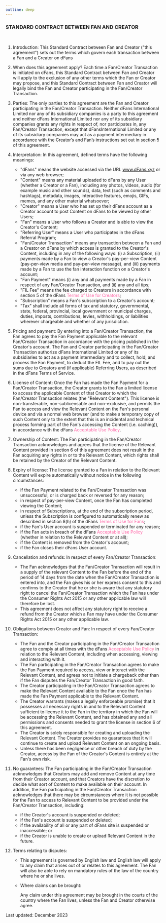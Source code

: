 ```yaml
---
outline: deep
---
```


### STANDARD CONTRACT BETWEEN FAN AND CREATOR

<br/>

1. Introduction: This Standard Contract between Fan and Creator ("this agreement") sets out the terms which govern each transaction between a Fan and a Creator on dFans

2. When does this agreement apply? Each time a Fan/Creator Transaction is initiated on dFans, this Standard Contract between Fan and Creator will apply to the exclusion of any other terms which the Fan or Creator may propose, and this Standard Contract between Fan and Creator will legally bind the Fan and Creator participating in the Fan/Creator Transaction.

3. Parties: The only parties to this agreement are the Fan and Creator participating in the Fan/Creator Transaction. Neither dFans International Limited nor any of its subsidiary companies is a party to this agreement and neither dFans International Limited nor any of its subsidiary companies grants any rights in respect of, nor participates in, any Fan/Creator Transaction, except that dFansInternational Limited or any of its subsidiary companies may act as a payment intermediary in accordance with the Creator’s and Fan’s instructions set out in section 5 of this agreement.

4. Interpretation: In this agreement, defined terms have the following meanings:
    - "dFans" means the website accessed via the URL www.dFans.xyz or via any web browser;
    - "Content" means any material uploaded to dFans by any User (whether a Creator or a Fan), including any photos, videos, audio (for example music and other sounds), data, text (such as comments and hashtags), metadata, images, interactive features, emojis, GIFs, memes, and any other material whatsoever;
    - "Creator" means a User who has set up their dFans account as a Creator account to post Content on dFans to be viewed by other Users;
    - "Fan" means a User who follows a Creator and is able to view the Creator's Content;
    - "Referring User" means a User who participates in the dFans Referral Program;
    - "Fan/Creator Transaction" means any transaction between a Fan and a Creator on dFans by which access is granted to the Creator's Content, including in any of the following ways: (i) a Subscription, (ii) payments made by a Fan to view a Creator's pay-per-view Content (pay-per-view media and pay-per-view message), and (iii) payments made by a Fan to use the fan interaction function on a Creator's account;
    - "Fan Payment" means (i) any and all payments made by a Fan in respect of any Fan/Creator Transaction, and (ii) any and all tips;
    - "FIL Fee" means the fee charged to Creators in accordance with section 5 of the dFans <font color="#FF64A5">Terms of Use for Creators</font>;
    - "Subscription" means a Fan's subscription to a Creator's account;
    - "Tax" shall include all forms of tax and statutory, governmental, state, federal, provincial, local government or municipal charges, duties, imposts, contributions, levies, withholdings, or liabilities wherever chargeable and whether of any jurisdiction.

5. Pricing and payment: By entering into a Fan/Creator Transaction, the Fan agrees to pay the Fan Payment applicable to the relevant Fan/Creator Transaction in accordance with the pricing published in the Creator's account. The Fan and Creator participating in the Fan/Creator Transaction authorize dFans International Limited or any of its subsidiaries to act as a payment intermediary and to collect, hold, and process the Fan Payment, to deduct the FIL Fee, and to pay out the sums due to Creators and (if applicable) Referring Users, as described in the dFans Terms of Service.

6. License of Content: Once the Fan has made the Fan Payment for a Fan/Creator Transaction, the Creator grants to the Fan a limited license to access the applicable Content of that Creator to which the Fan/Creator Transaction relates (the "Relevant Content"). This license is non-transferable, non-sublicensable and non-exclusive, and permits the Fan to access and view the Relevant Content on the Fan's personal device and via a normal web browser (and to make a temporary copy of such Content only to the extent that this is an incidental and technical process forming part of the Fan's accessing the Content (i.e. caching)), in accordance with the dFans<font color="#FF64A5"> Acceptable Use Policy</font>.

7. Ownership of Content: The Fan participating in the Fan/Creator Transaction acknowledges and agrees that the license of the Relevant Content provided in section 6 of this agreement does not result in the Fan acquiring any rights in or to the Relevant Content, which rights shall be retained by the Creator of the Relevant Content.

8. Expiry of license: The license granted to a Fan in relation to the Relevant Content will expire automatically without notice in the following circumstances:

    - if the Fan Payment related to the Fan/Creator Transaction was unsuccessful, or is charged back or reversed for any reason;
    - in respect of pay-per-view Content, once the Fan has completed viewing the Content;
    - in respect of Subscriptions, at the end of the subscription period, unless the Subscription is configured to automatically renew as described in section 8(h) of the dFans <font color="#FF64A5">Terms of Use for Fans</font>;
    - if the Fan's User account is suspended or terminated for any reason;
    - if the Fan acts in breach of the dFans <font color="#FF64A5">Acceptable Use Policy</font> (whether in relation to the Relevant Content or at all);
    - if the Content is removed from the Creator's account;
    - if the Fan closes their dFans User account.

9. Cancellation and refunds: In respect of every Fan/Creator Transaction:
    - The Fan acknowledges that the Fan/Creator Transaction will result in a supply of the relevant Content to the Fan before the end of the period of 14 days from the date when the Fan/Creator Transaction is entered into, and the Fan gives his or her express consent to this and confirms to the Creator that he or she is aware that any statutory right to cancel the Fan/Creator Transaction which the Fan has under the Consumer Rights Act 2015 or any other applicable law will therefore be lost.
    - This agreement does not affect any statutory right to receive a refund from the Creator which a Fan may have under the Consumer Rights Act 2015 or any other applicable law.

10. Obligations between Creator and Fan: In respect of every Fan/Creator Transaction:
    - The Fan and the Creator participating in the Fan/Creator Transaction agree to comply at all times with the dFans <font color="#FF64A5">Acceptable Use Policy</font> in relation to the Relevant Content, including when accessing, viewing and interacting with it.
    - The Fan participating in the Fan/Creator Transaction agrees to make the Fan Payment required to access, view or interact with the Relevant Content, and agrees not to initiate a chargeback other than if the Fan disputes the Fan/Creator Transaction in good faith.
    - The Creator participating in the Fan/Creator Transaction agrees to make the Relevant Content available to the Fan once the Fan has made the Fan Payment applicable to the Relevant Content.
    - The Creator warrants (makes a legally enforceable promise) that it possesses all necessary rights in and to the Relevant Content sufficient to license it to the Fan in the territory in which the Fan will be accessing the Relevant Content, and has obtained any and all permissions and consents needed to grant the license in section 6 of this agreement.
    - The Creator is solely responsible for creating and uploading the Relevant Content. The Creator provides no guarantees that it will continue to create and upload Relevant Content on an ongoing basis.
    - Unless there has been negligence or other breach of duty by the Creator, access by the Fan of the Creator's Content is entirely at the Fan's own risk.

11. No guarantees: The Fan participating in the Fan/Creator Transaction acknowledges that Creators may add and remove Content at any time from their Creator account, and that Creators have the discretion to decide what sort of Content to make available on their account. In addition, the Fan participating in the Fan/Creator Transaction acknowledges that there may be circumstances where it is not possible for the Fan to access to Relevant Content to be provided under the Fan/Creator Transaction, including:
    - if the Creator's account is suspended or deleted;
    - if the Fan's account is suspended or deleted;
    - if the availability of all or any part of dFans site is suspended or inaccessible; or
    - if the Creator is unable to create or upload Relevant Content in the future.

12. Terms relating to disputes:
    - This agreement is governed by English law and English law will apply to any claim that arises out of or relates to this agreement. The Fan will also be able to rely on mandatory rules of the law of the country where he or she lives.
    - Where claims can be brought:
    
      Any claim under this agreement may be brought in the courts of the country where the Fan lives, unless the Fan and Creator otherwise agree.

Last updated: December 2023

